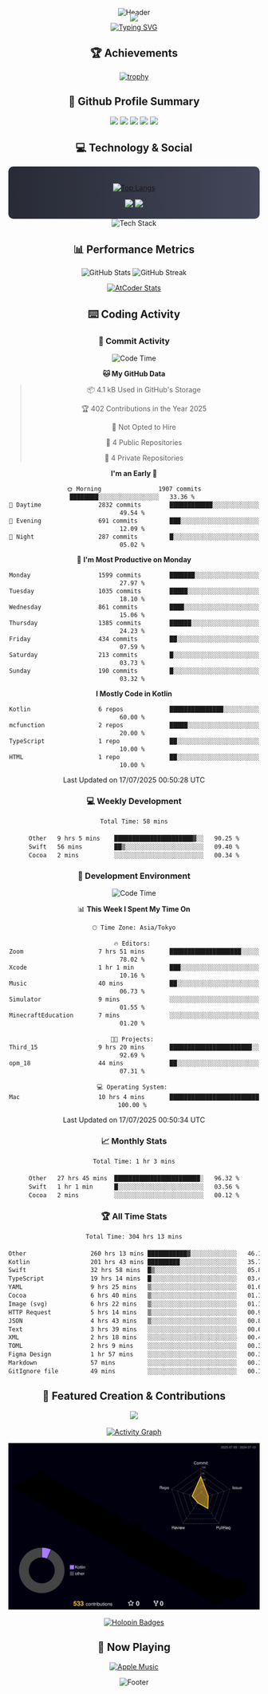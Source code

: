 <div align="center">
  
![Header](https://capsule-render.vercel.app/api?type=waving&color=gradient&customColorList=12&height=300&section=header&text=Welcome%20to%20Batapii's%20Universe&fontSize=50&animation=fadeIn&fontAlignY=40&desc=Android%20Developer%20|%20Kotlin%20LOVE%20)

<div style="margin-top: -20px;">
  <img src="https://readme-typing-svg.herokuapp.com/?lines=Crafting+Android+Experiences;Building+Tomorrow's+Apps+Today;Always+Learning,+Always+Growing&font=Fira%20Code&center=true&width=440&height=45&color=f75c7e&vCenter=true&size=22&pause=1000">
</div>

<a href="https://git.io/typing-svg">
  <img src="https://readme-typing-svg.demolab.com?font=Fira+Code&weight=600&size=28&duration=4000&pause=1000&center=true&vCenter=true&width=800&lines=Hey+there!+I'm+Batapii+%F0%9F%91%8B;Android+Developer+from+Japan+%F0%9F%87%AF%F0%9F%87%B5" alt="Typing SVG" />
</a>

## 🏆 Achievements

[![trophy](https://github-profile-trophy.vercel.app/?username=batapii&theme=onestar&no-frame=true&no-bg=true&column=8&rank=SECRET,SSS,SS,S,AAA,AA,A,B,C,?&margin-w=10&margin-h=10)](https://github.com/ryo-ma/github-profile-trophy)

## 🎯 Github Profile Summary

<div align="center">
  <img src="http://github-profile-summary-cards.vercel.app/api/cards/profile-details?username=batapii&theme=radical" />
  <img src="http://github-profile-summary-cards.vercel.app/api/cards/repos-per-language?username=batapii&theme=radical" />
  <img src="http://github-profile-summary-cards.vercel.app/api/cards/most-commit-language?username=batapii&theme=radical" />
  <img src="http://github-profile-summary-cards.vercel.app/api/cards/stats?username=batapii&theme=radical" />
  <img src="http://github-profile-summary-cards.vercel.app/api/cards/productive-time?username=batapii&theme=radical" />
</div>

## 💻 Technology & Social

<div align="center" style="background: linear-gradient(to right, #282A36, #44475A); padding: 20px; border-radius: 10px;">

[![Top Langs](https://github-readme-stats.vercel.app/api/top-langs/?username=batapii
)](https://github.com/anuraghazra/github-readme-stats)

<div style="margin-top: 15px">
<a href="https://github.com/batapii"><img src="https://img.shields.io/github/followers/batapii?style=for-the-badge&logo=github&label=Follow&color=ff6e96&labelColor=282A36"/></a>
<a href="https://twitter.com/batapii3939"><img src="https://img.shields.io/twitter/follow/batapii?style=for-the-badge&logo=twitter&color=1DA1F2&labelColor=282A36&label= Twitter"/></a>
</div>

</div>

<div align="center">
<img src="https://github-readme-tech-stack.vercel.app/api/cards?title=Tech+Stack&align=center&titleAlign=center&fontSize=20&lineHeight=10&lineCount=4&theme=github_dark&width=800&bg=%230D1117&badge=%23161B22&border=%2321262D&titleColor=%2358A6FF&line1=kotlin%2Ckotlin%2C0095D5%3Bandroid%2Candroid%2C00ff00%3Bjetpackcompose%2Cjetpack%2C4285F4%3B&line2=swift%2Cswift%2CFA7343%3Bfirebase%2Cfirebase%2CFFCA28%3Bgithub%2Cgithub%2C181717%3B&line3=typescript%2Ctypescript%2C3178C6%3Bgraphql%2Cgraphql%2CE10098%3Bsupabase%2Csupabase%2C3FCF8E%3B&line4=gradle%2Cgradle%2C02303A%3Bgitkraken%2Cgitkraken%2C179287%3Bpostman%2Cpostman%2CFF6C37%3B" alt="Tech Stack" />
</div>



## 📊 Performance Metrics

<div align="center">

![GitHub Stats](https://github-readme-stats.vercel.app/api?username=batapii&show_icons=true&theme=radical&hide_border=true&bg_color=0D1117)
![GitHub Streak](https://github-readme-streak-stats.herokuapp.com/?user=batapii&theme=radical&hide_border=true&background=0D1117)

[![AtCoder Stats](https://atcoder-readme-stats.vercel.app/stats/batapii3939?theme=dark&show_history=5&width=495)](https://github.com/iwbc-mzk/atcoder-readme-stats)

</div>

## ⌨️ Coding Activity

### 🌟 Commit Activity
<!--START_SECTION:commit-stats-->
![Code Time](http://img.shields.io/badge/Code%20Time-564%20hrs%2033%20mins-blue)

**🐱 My GitHub Data** 

> 📦 4.1 kB Used in GitHub's Storage 
 > 
> 🏆 402 Contributions in the Year 2025
 > 
> 🚫 Not Opted to Hire
 > 
> 📜 4 Public Repositories 
 > 
> 🔑 4 Private Repositories 
 > 
**I'm an Early 🐤** 

```text
🌞 Morning                1907 commits        ████████░░░░░░░░░░░░░░░░░   33.36 % 
🌆 Daytime                2832 commits        ████████████░░░░░░░░░░░░░   49.54 % 
🌃 Evening                691 commits         ███░░░░░░░░░░░░░░░░░░░░░░   12.09 % 
🌙 Night                  287 commits         █░░░░░░░░░░░░░░░░░░░░░░░░   05.02 % 
```
📅 **I'm Most Productive on Monday** 

```text
Monday                   1599 commits        ███████░░░░░░░░░░░░░░░░░░   27.97 % 
Tuesday                  1035 commits        █████░░░░░░░░░░░░░░░░░░░░   18.10 % 
Wednesday                861 commits         ████░░░░░░░░░░░░░░░░░░░░░   15.06 % 
Thursday                 1385 commits        ██████░░░░░░░░░░░░░░░░░░░   24.23 % 
Friday                   434 commits         ██░░░░░░░░░░░░░░░░░░░░░░░   07.59 % 
Saturday                 213 commits         █░░░░░░░░░░░░░░░░░░░░░░░░   03.73 % 
Sunday                   190 commits         █░░░░░░░░░░░░░░░░░░░░░░░░   03.32 % 
```


**I Mostly Code in Kotlin** 

```text
Kotlin                   6 repos             ███████████████░░░░░░░░░░   60.00 % 
mcfunction               2 repos             █████░░░░░░░░░░░░░░░░░░░░   20.00 % 
TypeScript               1 repo              ██░░░░░░░░░░░░░░░░░░░░░░░   10.00 % 
HTML                     1 repo              ██░░░░░░░░░░░░░░░░░░░░░░░   10.00 % 
```




 Last Updated on 17/07/2025 00:50:28 UTC
<!--END_SECTION:commit-stats-->

### 💻 Weekly Development
<!--START_SECTION:wakatime-->

```txt
Total Time: 58 mins

Other   9 hrs 5 mins    ██████████████████████▓░░   90.25 %
Swift   56 mins         ██▒░░░░░░░░░░░░░░░░░░░░░░   09.40 %
Cocoa   2 mins          ░░░░░░░░░░░░░░░░░░░░░░░░░   00.34 %
```

<!--END_SECTION:wakatime-->

### 🔨 Development Environment
<!--START_SECTION:dev-stats-->
![Code Time](http://img.shields.io/badge/Code%20Time-564%20hrs%2033%20mins-blue)

📊 **This Week I Spent My Time On** 

```text
🕑︎ Time Zone: Asia/Tokyo

🔥 Editors: 
Zoom                     7 hrs 51 mins       ████████████████████░░░░░   78.02 % 
Xcode                    1 hr 1 min          ███░░░░░░░░░░░░░░░░░░░░░░   10.16 % 
Music                    40 mins             ██░░░░░░░░░░░░░░░░░░░░░░░   06.73 % 
Simulator                9 mins              ░░░░░░░░░░░░░░░░░░░░░░░░░   01.55 % 
MinecraftEducation       7 mins              ░░░░░░░░░░░░░░░░░░░░░░░░░   01.20 % 

🐱‍💻 Projects: 
Third_15                 9 hrs 20 mins       ███████████████████████░░   92.69 % 
opm_18                   44 mins             ██░░░░░░░░░░░░░░░░░░░░░░░   07.31 % 

💻 Operating System: 
Mac                      10 hrs 4 mins       █████████████████████████   100.00 % 
```


 Last Updated on 17/07/2025 00:50:34 UTC
<!--END_SECTION:dev-stats-->

### 📈 Monthly Stats
<!--START_SECTION:wakamonth-->

```txt
Total Time: 1 hr 3 mins

Other   27 hrs 45 mins  ████████████████████████░   96.32 %
Swift   1 hr 1 min      █░░░░░░░░░░░░░░░░░░░░░░░░   03.56 %
Cocoa   2 mins          ░░░░░░░░░░░░░░░░░░░░░░░░░   00.12 %
```

<!--END_SECTION:wakamonth-->

### 🏆 All Time Stats
<!--START_SECTION:wakaalltime-->

```txt
Total Time: 304 hrs 13 mins

Other                  260 hrs 13 mins ███████████▓░░░░░░░░░░░░░   46.10 %
Kotlin                 201 hrs 43 mins █████████░░░░░░░░░░░░░░░░   35.74 %
Swift                  32 hrs 58 mins  █▒░░░░░░░░░░░░░░░░░░░░░░░   05.84 %
TypeScript             19 hrs 14 mins  █░░░░░░░░░░░░░░░░░░░░░░░░   03.41 %
YAML                   9 hrs 25 mins   ▒░░░░░░░░░░░░░░░░░░░░░░░░   01.67 %
Cocoa                  6 hrs 40 mins   ▒░░░░░░░░░░░░░░░░░░░░░░░░   01.18 %
Image (svg)            6 hrs 22 mins   ▒░░░░░░░░░░░░░░░░░░░░░░░░   01.13 %
HTTP Request           5 hrs 14 mins   ▒░░░░░░░░░░░░░░░░░░░░░░░░   00.93 %
JSON                   4 hrs 43 mins   ▒░░░░░░░░░░░░░░░░░░░░░░░░   00.84 %
Text                   3 hrs 39 mins   ░░░░░░░░░░░░░░░░░░░░░░░░░   00.65 %
XML                    2 hrs 18 mins   ░░░░░░░░░░░░░░░░░░░░░░░░░   00.41 %
TOML                   2 hrs 9 mins    ░░░░░░░░░░░░░░░░░░░░░░░░░   00.38 %
Figma Design           1 hr 57 mins    ░░░░░░░░░░░░░░░░░░░░░░░░░   00.35 %
Markdown               57 mins         ░░░░░░░░░░░░░░░░░░░░░░░░░   00.17 %
GitIgnore file         49 mins         ░░░░░░░░░░░░░░░░░░░░░░░░░   00.15 %
```

<!--END_SECTION:wakaalltime-->


## 🌟 Featured Creation & Contributions

<div align="center">
  <a href="https://github.com/batapii/ToDoSNS">
    <img src="https://github-readme-stats.vercel.app/api/pin/?username=batapii&repo=ToDoSNS&theme=radical&hide_border=true&bg_color=0D1117" />
  </a>

[![Activity Graph](https://github-readme-activity-graph.vercel.app/graph?username=batapii&custom_title=Contribution%20Graph&hide_border=true&theme=radical&bg_color=0D1117)](https://github.com/ashutosh00710/github-readme-activity-graph)

![3D Contrib](./profile-3d-contrib/profile-night-rainbow.svg)

[![Holopin Badges](https://holopin.me/batapii)](https://holopin.io/@batapii)

</div>

## 🎵 Now Playing

<div align="center">
  
[![Apple Music](https://music-profile.rayriffy.com/theme/dark.svg?uid=001005.6598667d2ffd4a10a4f429edd0ba24c4.1156)](https://github.com/rayriffy/apple-music-github-profile)

</div>

![Footer](https://capsule-render.vercel.app/api?type=waving&color=gradient&customColorList=12&height=100&section=footer)

</div>
